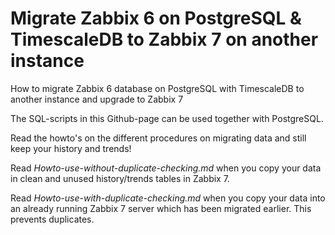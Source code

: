 # Migrate Zabbix 6 on PostgreSQL & TimescaleDB to Zabbix 7 on another instance
How to migrate Zabbix 6 database on PostgreSQL with TimescaleDB to another instance and upgrade to Zabbix 7

The SQL-scripts in this Github-page can be used together with PostgreSQL.

Read the howto's on the different procedures on migrating data and still keep your history and trends!

Read _Howto-use-without-duplicate-checking.md_ when you copy your data in clean and unused history/trends tables in Zabbix 7. 

Read _Howto-use-with-duplicate-checking.md_ when you copy your data into an already running Zabbix 7 server which has been migrated earlier. This prevents duplicates.
